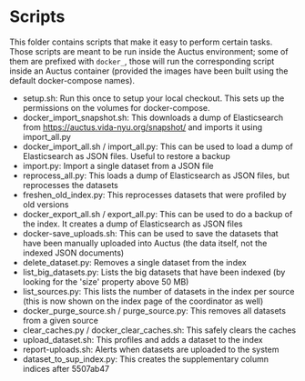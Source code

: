 Scripts
=======

This folder contains scripts that make it easy to perform certain tasks. Those scripts are meant to be run inside the Auctus environment; some of them are prefixed with `docker_`, those will run the corresponding script inside an Auctus container (provided the images have been built using the default docker-compose names).

* setup.sh: Run this once to setup your local checkout. This sets up the permissions on the volumes for docker-compose.
* docker_import_snapshot.sh: This downloads a dump of Elasticsearch from https://auctus.vida-nyu.org/snapshot/ and imports it using import_all.py
* docker_import_all.sh / import_all.py: This can be used to load a dump of Elasticsearch as JSON files. Useful to restore a backup
* import.py: Import a single dataset from a JSON file
* reprocess_all.py: This loads a dump of Elasticsearch as JSON files, but reprocesses the datasets
* freshen_old_index.py: This reprocesses datasets that were profiled by old versions
* docker_export_all.sh / export_all.py: This can be used to do a backup of the index. It creates a dump of Elasticsearch as JSON files
* docker-save_uploads.sh: This can be used to save the datasets that have been manually uploaded into Auctus (the data itself, not the indexed JSON documents)
* delete_dataset.py: Removes a single dataset from the index
* list_big_datasets.py: Lists the big datasets that have been indexed (by looking for the 'size' property above 50 MB)
* list_sources.py: This lists the number of datasets in the index per source (this is now shown on the index page of the coordinator as well)
* docker_purge_source.sh / purge_source.py: This removes all datasets from a given source
* clear_caches.py / docker_clear_caches.sh: This safely clears the caches
* upload_dataset.sh: This profiles and adds a dataset to the index
* report-uploads.sh: Alerts when datasets are uploaded to the system
* dataset_to_sup_index.py: This creates the supplementary column indices after 5507ab47
